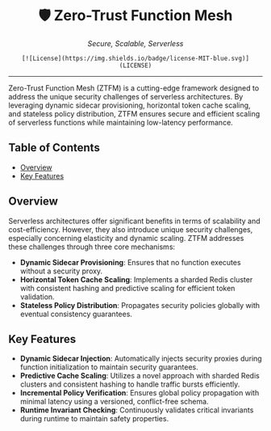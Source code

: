 <div align="center">
    <h1>🛡️ Zero-Trust Function Mesh</h1>
    <p><em>Secure, Scalable, Serverless</em></p>
    
    [![License](https://img.shields.io/badge/license-MIT-blue.svg)](LICENSE)
</div>

----

Zero-Trust Function Mesh (ZTFM) is a cutting-edge framework designed to address the unique security challenges of serverless architectures. By leveraging dynamic sidecar provisioning, horizontal token cache scaling, and stateless policy distribution, ZTFM ensures secure and efficient scaling of serverless functions while maintaining low-latency performance.

## Table of Contents

- [Overview](#overview)
- [Key Features](#key-features)

## Overview

Serverless architectures offer significant benefits in terms of scalability and cost-efficiency. However, they also introduce unique security challenges, especially concerning elasticity and dynamic scaling. ZTFM addresses these challenges through three core mechanisms:

- **Dynamic Sidecar Provisioning**: Ensures that no function executes without a security proxy.
- **Horizontal Token Cache Scaling**: Implements a sharded Redis cluster with consistent hashing and predictive scaling for efficient token validation.
- **Stateless Policy Distribution**: Propagates security policies globally with eventual consistency guarantees.

## Key Features

- **Dynamic Sidecar Injection**: Automatically injects security proxies during function initialization to maintain security guarantees.
- **Predictive Cache Scaling**: Utilizes a novel approach with sharded Redis clusters and consistent hashing to handle traffic bursts efficiently.
- **Incremental Policy Verification**: Ensures global policy propagation with minimal latency using a versioned, conflict-free schema.
- **Runtime Invariant Checking**: Continuously validates critical invariants during runtime to maintain safety properties.